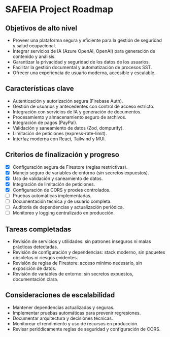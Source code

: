 # SAFEIA Project Roadmap

## Objetivos de alto nivel

- Proveer una plataforma segura y eficiente para la gestión de seguridad y salud ocupacional.
- Integrar servicios de IA (Azure OpenAI, OpenAI) para generación de contenido y análisis.
- Garantizar la privacidad y seguridad de los datos de los usuarios.
- Facilitar la gestión documental y automatización de procesos SST.
- Ofrecer una experiencia de usuario moderna, accesible y escalable.

## Características clave

- Autenticación y autorización segura (Firebase Auth).
- Gestión de usuarios y antecedentes con control de acceso estricto.
- Integración con servicios de IA y generación de documentos.
- Procesamiento y almacenamiento seguro de archivos.
- Integración de pagos (PayPal).
- Validación y saneamiento de datos (Zod, dompurify).
- Limitación de peticiones (express-rate-limit).
- Interfaz moderna con React, Tailwind y MUI.

## Criterios de finalización y progreso

- [x] Configuración segura de Firestore (reglas restrictivas).
- [x] Manejo seguro de variables de entorno (sin secretos expuestos).
- [x] Uso de validación y saneamiento de datos.
- [x] Integración de limitación de peticiones.
- [x] Configuración de CORS y proxies controlados.
- [ ] Pruebas automáticas implementadas.
- [ ] Documentación técnica y de usuario completa.
- [ ] Auditoría de dependencias y actualización periódica.
- [ ] Monitoreo y logging centralizado en producción.

## Tareas completadas

- Revisión de servicios y utilidades: sin patrones inseguros ni malas prácticas detectadas.
- Revisión de configuración y dependencias: stack moderno, sin paquetes obsoletos ni riesgos evidentes.
- Revisión de reglas de Firestore: acceso mínimo necesario, sin exposición de datos.
- Revisión de variables de entorno: sin secretos expuestos, documentación clara.

## Consideraciones de escalabilidad

- Mantener dependencias actualizadas y seguras.
- Implementar pruebas automáticas para prevenir regresiones.
- Documentar arquitectura y decisiones técnicas.
- Monitorear el rendimiento y uso de recursos en producción.
- Revisar periódicamente reglas de seguridad y configuración de CORS.
